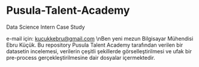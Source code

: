 # Pusula-Talent-Academy
Data Science Intern Case Study

e-mail için: kucukkebru@gmail.com
\nBen yeni mezun Bilgisayar Mühendisi Ebru Küçük. 
Bu repository Pusula Talent Academy tarafından verilen bir datasetin incelemesi, verilerin çeşitli şekillerde görselleştirilmesi ve ufak bir pre-process gerçekleştirilmesine dair dosyalar içermektedir.

